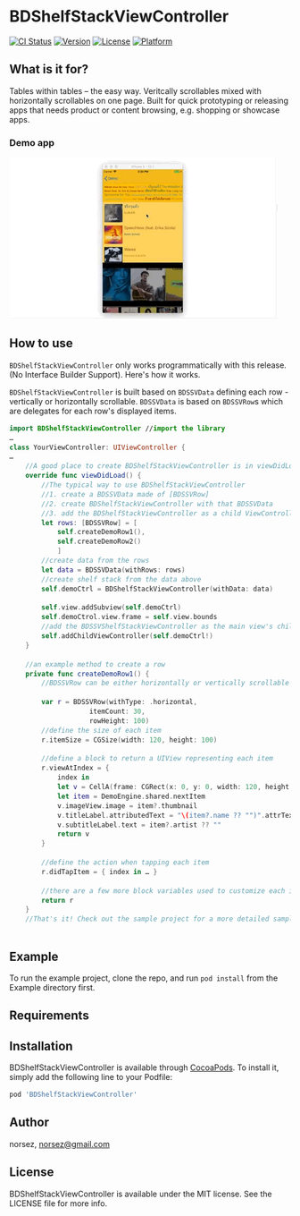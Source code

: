 # BDShelfStackViewController

[![CI Status](https://img.shields.io/travis/norsez/BDShelfStackViewController.svg?style=flat)](https://travis-ci.org/norsez/BDShelfStackViewController)
[![Version](https://img.shields.io/cocoapods/v/BDShelfStackViewController.svg?style=flat)](https://cocoapods.org/pods/BDShelfStackViewController)
[![License](https://img.shields.io/cocoapods/l/BDShelfStackViewController.svg?style=flat)](https://cocoapods.org/pods/BDShelfStackViewController)
[![Platform](https://img.shields.io/cocoapods/p/BDShelfStackViewController.svg?style=flat)](https://cocoapods.org/pods/BDShelfStackViewController)

## What is it for?
Tables within tables – the easy way. Veritcally scrollables mixed with horizontally scrollables on one page. Built for quick prototyping or releasing apps that needs product or content browsing, e.g. shopping or showcase apps. 

### Demo app

[![Screen Capture](https://github.com/norsez/BDShelfStackViewController/blob/master/gifdemo.gif?raw=true)](https://youtu.be/2QUPNYsP1xo)

## How to use

`BDShelfStackViewController` only works programmatically with this release. (No Interface Builder Support). Here's how it works. 

`BDShelfStackViewController` is built based on `BDSSVData` defining each row - vertically or horizontally scrollable.  `BDSSVData` is based on `BDSSVRow`s which are delegates  for each row's displayed items.

```swift
import BDShelfStackViewController //import the library
…
class YourViewController: UIViewController {
…
    //A good place to create BDShelfStackViewController is in viewDidLoad
    override func viewDidLoad() {
        //The typical way to use BDShelfStackViewController
        //1. create a BDSSVData made of [BDSSVRow]
        //2. create BDShelfStackViewController with that BDSSVData
        //3. add the BDShelfStackViewController as a child ViewController to your main ViewController. Boom!
        let rows: [BDSSVRow] = [
            self.createDemoRow1(),
            self.createDemoRow2()
            ]
        //create data from the rows
        let data = BDSSVData(withRows: rows)
        //create shelf stack from the data above
        self.demoCtrl = BDShelfStackViewController(withData: data)

        self.view.addSubview(self.demoCtrl)
        self.demoCtrol.view.frame = self.view.bounds
        //add the BDSSVShelfStackViewController as the main view's child viewcontroller
        self.addChildViewController(self.demoCtrl!)
    }
    
    //an example method to create a row
    private func createDemoRow1() {
        //BDSSVRow can be either horizontally or vertically scrollable

        var r = BDSSVRow(withType: .horizontal, 
                    itemCount: 30, 
                    rowHeight: 100)
        //define the size of each item 
        r.itemSize = CGSize(width: 120, height: 100)
        
        //define a block to return a UIView representing each item
        r.viewAtIndex = {
            index in
            let v = CellA(frame: CGRect(x: 0, y: 0, width: 120, height: 100))
            let item = DemoEngine.shared.nextItem
            v.imageView.image = item?.thumbnail
            v.titleLabel.attributedText = "\(item?.name ?? "")".attrText(with: 12)
            v.subtitleLabel.text = item?.artist ?? ""
            return v
        }
        
        //define the action when tapping each item
        r.didTapItem = { index in … }
        
        //there are a few more block variables used to customize each item's behavior and appearance in BDSSVRow
        return r
    }
    //That's it! Check out the sample project for a more detailed sample implementation
    
```


## Example

To run the example project, clone the repo, and run `pod install` from the Example directory first.

## Requirements

## Installation

BDShelfStackViewController is available through [CocoaPods](https://cocoapods.org). To install
it, simply add the following line to your Podfile:

```ruby
pod 'BDShelfStackViewController'
```

## Author

norsez, norsez@gmail.com

## License

BDShelfStackViewController is available under the MIT license. See the LICENSE file for more info.
